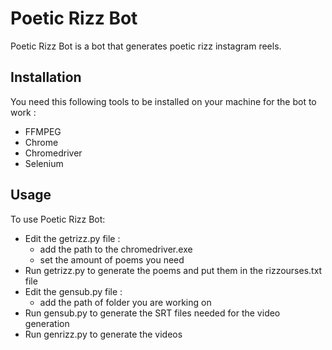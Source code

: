 # Poetic Rizz Bot

Poetic Rizz Bot is a bot that generates poetic rizz instagram reels.

## Installation
You need this following tools to be installed on your machine for  the bot to work :
- FFMPEG
- Chrome
- Chromedriver
- Selenium


## Usage

To use Poetic Rizz Bot:
- Edit the getrizz.py file :
    - add the path to the chromedriver.exe
    - set the amount of poems you need
- Run getrizz.py to generate the poems and put them in the rizzourses.txt file
- Edit the gensub.py file :
    - add the path of folder you are working on
- Run gensub.py to generate the SRT files needed for the video generation
- Run genrizz.py to generate the videos
